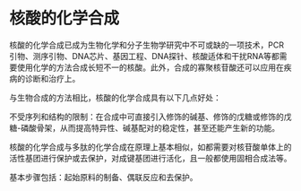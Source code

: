 # 核酸的化学合成

核酸的化学合成已成为生物化学和分子生物学研究中不可或缺的一项技术，PCR引物、测序引物、DNA芯片、基因工程、DNA探针、核酸适体和干扰RNA等都需要使用化学的方法合成长短不一的核酸。此外，合成的寡聚核苷酸还可以应用在疾病的诊断和治疗上。

与生物合成的方法相比，核酸的化学合成具有以下几点好处：

不受序列和结构的限制：在合成中可直接引入修饰的碱基、修饰的戊糖或修饰的戊糖-磷酸骨架，从而提高特异性、碱基配对的稳定性，甚至还能产生新的功能。

核酸的化学合成与多肽的化学合成在原理上基本相似，如都需要对核苷酸单体上的活性基团进行保护或去保护，对成键基团进行活化，且一般都使用固相合成法等。

基本步骤包括：起始原料的制备、偶联反应和去保护。
